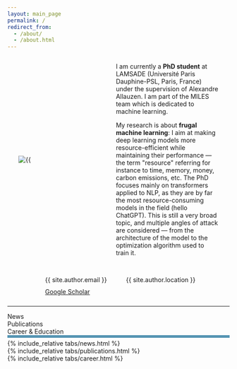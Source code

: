 ```yaml
---
layout: main_page
permalink: /
redirect_from: 
  - /about/
  - /about.html
---
```


<!-- Picture and short bio -->
<div style="display: flex; align-items: center; margin-bottom: 30px; margin-left: 5%; margin-right: 5%">
    <!-- Picture -->
    <div style="width: 300px; display: inline-block">
        <img src="{{ site.author.avatar | prepend: "/images/" | prepend: base_path }}" alt={{ site.author.name }} style="max-height: 250px">
    </div>
    <!-- Short bio -->
    <div style="width: 90%; display: inline-block; margin-left: 50px">  
        <p>I am currently a <strong>PhD student</strong> at LAMSADE (Université Paris Dauphine-PSL, Paris, France) under the supervision of Alexandre Allauzen. I am part of the MILES team which is dedicated to machine learning. </p>
        <p>My research is about <strong>frugal machine learning</strong>: I aim at making deep learning models more resource-efficient while maintaining their performance — the term "resource" referring for instance to time, memory, money, carbon emissions, etc. The PhD focuses mainly on transformers applied to NLP, as they are by far the most resource-consuming models in the field (hello ChatGPT). This is still a very broad topic, and multiple angles of attack are considered — from the architecture of the model to the optimization algorithm used to train it.</p>
    </div>
</div>

<!-- Contact info -->
<div style="display: flex; justify-content: center; align-items: center;">
    <div style="display: flex; justify-content: space-between; align-items: flex-start; width: 70%">
        <!-- Left Column -->
        <div style="width: 48%;">
            <!-- Email -->
            <div style="display: flex; align-items: center; margin-bottom: 10px;">
                <i class="fas fa-fw fa-envelope" aria-hidden="true" style="margin-right: 10px"></i>
                <span>{{ site.author.email }}</span>
            </div>
            <!-- Google Scholar -->
            <div style="display: flex; align-items: center; margin-bottom: 10px;">
                <i class="fas fa-fw fa-graduation-cap" style="margin-right: 10px"></i>
                <a href="{{ site.author.googlescholar }}">Google Scholar</a>
            </div>
        </div>
        <!-- Right Column (Location) -->
        <div style="width: 48%;">
            <div style="display: flex; align-items: flex-start;">
                <i class="fa fa-fw fa-map-marker" aria-hidden="true" style="margin-right: 10px; margin-top: 2px;"></i>
                <div style="text-align: left;"> {{ site.author.location }} </div>
            </div>
        </div>
    </div>
</div>


---

<!-- Menu for all tabs -->
<div class="tab-container">
    <div class="tab active-tab" onclick="openTab('tab_news')">News</div>
    <div class="tab" onclick="openTab('tab_publications')">Publications</div>
    <div class="tab" onclick="openTab('tab_career')">Career & Education</div>
</div>

<div style="height: 6px; background-color: rgb(86, 149, 179); margin-bottom: 4px;"></div>

<!-- Tab contents, showing only the one selected -->
<div id="tab_news" class="tab-content active-content">{% include_relative tabs/news.html %}</div>
<div id="tab_publications" class="tab-content">{% include_relative tabs/publications.html %}</div>
<div id="tab_career" class="tab-content">{% include_relative tabs/career.html %}</div>

<script>
    function openTab(tabId) {
        /* Hide all tab contents */
        var tabContents = document.getElementsByClassName('tab-content');
        for (var i = 0; i < tabContents.length; i++) {
            tabContents[i].style.display = 'none';
        }

        /* Remove 'active-tab' class from all tabs */
        var tabs = document.getElementsByClassName('tab');
        for (var i = 0; i < tabs.length; i++) {
            tabs[i].classList.remove('active-tab');
        }

        /* Show the selected tab content and mark it as active */
        document.getElementById(tabId).style.display = 'block';
        document.querySelector('[onclick="openTab(\'' + tabId + '\')"]').classList.add('active-tab');
    }
</script>

